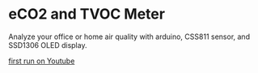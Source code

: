 # eCO2 and TVOC Meter

Analyze your office or home air quality with arduino, CSS811 sensor, and SSD1306 OLED display.

[first run on Youtube](https://www.youtube.com/watch?v=VvHfSYS0vSs)
